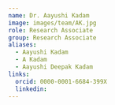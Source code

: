 ```yaml
---
name: Dr. Aayushi Kadam
image: images/team/AK.jpg
role: Research Associate
group: Research Associate
aliases:
  - Aayushi Kadam
  - A Kadam
  - Aayushi Deepak Kadam
links:
  orcid: 0000-0001-6684-399X
  linkedin: 
---
```



